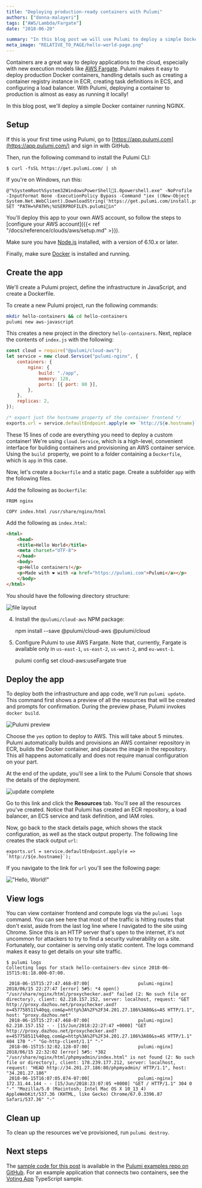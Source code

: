 ```yaml
---
title: "Deploying production-ready containers with Pulumi"
authors: ["donna-malayeri"]
tags: ["AWS/Lambda/Fargate"]
date: "2018-06-20"

summary: "In this blog post we will use Pulumi to deploy a simple Docker container running NGINX onto AWS Fargate handling details such as creating a container registry instance in ECR, creating task definitions in ECS, and configuring a load balancer."
meta_image: "RELATIVE_TO_PAGE/hello-world-page.png"
---
```


Containers are a great way to deploy applications to the cloud,
especially with new execution models like [AWS
Fargate](https://aws.amazon.com/fargate/). Pulumi makes it easy to
deploy production Docker containers, handling details such as creating a
container registry instance in ECR, creating task definitions in ECS,
and configuring a load balancer. With Pulumi, deploying a container to
production is almost as easy as running it locally!

In this blog post, we'll deploy a simple Docker container running
NGINX.

## Setup

If this is your first time using Pulumi, go to
[https://app.pulumi.com](https://app.pulumi.com/) and sign in with
GitHub.

Then, run the following command to install the Pulumi CLI:

    $ curl -fsSL https://get.pulumi.com/ | sh

If you're on Windows, run this:

    @"%SystemRoot%System32WindowsPowerShell1.0powershell.exe" -NoProfile -InputFormat None -ExecutionPolicy Bypass -Command "iex ((New-Object System.Net.WebClient).DownloadString('https://get.pulumi.com/install.ps1'))" 
    SET "PATH=%PATH%;%USERPROFILE%.pulumiin"

You'll deploy this app to your own AWS account, so follow the steps to
[configure your AWS account]({{< ref "/docs/reference/clouds/aws/setup.md" >}}).

Make sure you have [Node.js](https://nodejs.org/en/download/) installed,
with a version of 6.10.x or later.

Finally, make sure [Docker](https://docs.docker.com/install/) is
installed and running.

## Create the app

We'll create a Pulumi project, define the infrastructure in JavaScript,
and create a Dockerfile.

To create a new Pulumi project, run the following commands:

```bash
mkdir hello-containers && cd hello-containers
pulumi new aws-javascript
```

This creates a new project in the directory `hello-containers`. Next, replace the contents of `index.js` with the following:

```javascript
const cloud = require("@pulumi/cloud-aws"); 
let service = new cloud.Service("pulumi-nginx", { 
    containers: { 
        nginx: { 
            build: "./app", 
            memory: 128, 
            ports: [{ port: 80 }], 
        }, 
    }, 
    replicas: 2, 
}); 

/* export just the hostname property of the container frontend */
exports.url = service.defaultEndpoint.apply(e => `http://${e.hostname}`);
```


These 15 lines of code are everything you need to deploy a custom
container! We're using `cloud.Service`, which is a high-level,
convenient interface for building containers and provisioning an AWS
container service. Using the `build `property, we point to a folder
containing a `Dockerfile`, which is `app` in this case.

Now, let's create a `Dockerfile` and a static page. Create a
subfolder `app` with the following files.

Add the following as `Dockerfile`:

```
FROM nginx

COPY index.html /usr/share/nginx/html
```

Add the following as `index.html`:

```html
<html>
    <head>
    <title>Hello World</title>
    <meta charset="UTF-8">
    </head>
    <body>
    <p>Hello containers!</p>
    <p>Made with ❤️ with <a href="https://pulumi.com">Pulumi</a></p>
    </body>
</html>
```

You should have the following directory structure:

![file layout](./file-layout.png)

4. Install the `@pulumi/cloud-aws` NPM package:

    npm install --save @pulumi/cloud-aws @pulumi/cloud

5. Configure Pulumi to use AWS Fargate. Note that, currently, Fargate is
available only in `us-east-1`, `us-east-2`, `us-west-2`, and
`eu-west-1`.

    pulumi config set cloud-aws:useFargate true

## Deploy the app

To deploy both the infrastructure and app code, we'll run
`pulumi update`. This command first shows a preview of all the resources
that will be created and prompts for confirmation. During the preview
phase, Pulumi invokes `docker build`. 

![Pulumi preview](./pulumi-update-preview.png)

Choose the `yes` option to deploy to AWS. This will take about 5
minutes. Pulumi automatically builds and provisions an AWS container
repository in ECR, builds the Docker container, and places the image in
the repository. This all happens automatically and does not require
manual configuration on your part.

At the end of the update, you'll see a link to the Pulumi Console that
shows the details of the deployment.

![update complete](./update-complete.png)

Go to this link and click the **Resources** tab. You'll see all the
resources you've created. Notice that Pulumi has created an ECR
repository, a load balancer, an ECS service and task definition, and IAM
roles.

Now, go back to the stack details page, which shows the stack
configuration, as well as the stack output property. The following line
creates the stack output `url`:

`` exports.url = service.defaultEndpoint.apply(e => `http://${e.hostname}`); ``

If you navigate to the link for `url` you'll see the following page: 

!["Hello, World!"](./hello-world-page.png)

## View logs

You can view container frontend and compute logs via the `pulumi logs`
command. You can see here that most of the traffic is hitting routes
that don't exist, aside from the last log line where I navigated to the
site using Chrome. Since this is an HTTP server that's open to the
internet, it's not uncommon for attackers to try to find a security
vulnerability on a site. Fortunately, our container is serving only
static content. The logs command makes it easy to get details on your
site traffic.

    $ pulumi logs
    Collecting logs for stack hello-containers-dev since 2018-06-15T15:01:18.000-07:00.

     2018-06-15T15:27:47.468-07:00[                  pulumi-nginx] 2018/06/15 22:27:47 [error] 5#5: *4 open() "/usr/share/nginx/html/proxychecker.axd" failed (2: No such file or directory), client: 62.210.157.152, server: localhost, request: "GET http://proxy.dazhou.net/proxychecker.axd?e=457758511%40qq.com&p=http%3A%2F%2F34.201.27.186%3A80&s=AS HTTP/1.1", host: "proxy.dazhou.net"
     2018-06-15T15:27:47.468-07:00[                  pulumi-nginx] 62.210.157.152 - - [15/Jun/2018:22:27:47 +0000] "GET http://proxy.dazhou.net/proxychecker.axd?e=457758511%40qq.com&p=http%3A%2F%2F34.201.27.186%3A80&s=AS HTTP/1.1" 404 170 "-" "Go-http-client/1.1" "-"
     2018-06-15T15:32:02.128-07:00[                  pulumi-nginx] 2018/06/15 22:32:02 [error] 5#5: *382 "/usr/share/nginx/html/phpmyadmin/index.html" is not found (2: No such file or directory), client: 178.239.177.212, server: localhost, request: "HEAD http://34.201.27.186:80/phpmyadmin/ HTTP/1.1", host: "34.201.27.186"
     2018-06-15T16:07:05.874-07:00[                  pulumi-nginx] 172.31.44.144 - - [15/Jun/2018:23:07:05 +0000] "GET / HTTP/1.1" 304 0 "-" "Mozilla/5.0 (Macintosh; Intel Mac OS X 10_13_4) AppleWebKit/537.36 (KHTML, like Gecko) Chrome/67.0.3396.87 Safari/537.36" "-" 

## Clean up

To clean up the resources we've provisioned, run `pulumi destroy`.

## Next steps

The [sample code for this post](https://github.com/pulumi/examples/tree/master/cloud-js-containers)
is available in the [Pulumi examples repo on GitHub](https://github.com/pulumi/examples). For an example application
that connects two containers, see the [Voting App](https://github.com/pulumi/examples/tree/master/cloud-ts-voting-app)
TypeScript sample.
